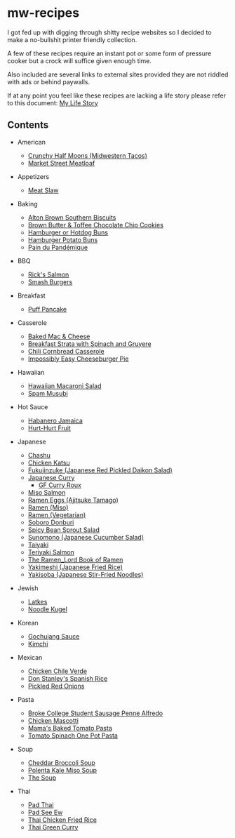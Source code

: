 # mw-recipes

I got fed up with digging through shitty recipe websites so I decided to make a no-bullshit printer friendly collection.

A few of these recipes require an instant pot or some form of pressure cooker but a crock will suffice given enough time.

Also included are several links to external sites provided they are not riddled with ads or behind paywalls.

If at any point you feel like these recipes are lacking a life story please refer to this document: [My Life Story](my-life-story.md)

## Contents
- American
    - [Crunchy Half Moons (Midwestern Tacos)](american/crunchy-half-moons.md)
    - [Market Street Meatloaf](american/market-street-meatloaf.md)

- Appetizers
    - [Meat Slaw](appetizers/meat-slaw.md)

- Baking
    - [Alton Brown Southern Biscuits](baking/alton-brown-southern-biscuits.md)
    - [Brown Butter & Toffee Chocolate Chip Cookies](baking/brown-butter-toffee-chocolate-chip.md)
    - [Hamburger or Hotdog Buns](baking/hamburger-buns.md)
    - [Hamburger Potato Buns](baking/hamburger-potato-buns.md)
    - [Pain du Pandémique](http://whatupinternet.com/en/paindupandemique/)

- BBQ
    - [Rick's Salmon](bbq/sesame-tamari-garlic-dill-salmon.md)
    - [Smash Burgers](bbq/smash-burgers.md)

- Breakfast
    - [Puff Pancake](breakfast/puff-pancake.md)

- Casserole
    - [Baked Mac & Cheese](casserole/baked-mac-n-cheese.md)
    - [Breakfast Strata with Spinach and Gruyere](casserole/breakfast-strata-with-spinach-and-gruyere.md)
    - [Chili Cornbread Casserole](casserole/chili-cornbread-casserole.md)
    - [Impossibly Easy Cheeseburger Pie](casserole/impossibly-easy-cheeseburger-pie.md)
- Hawaiian
    - [Hawaiian Macaroni Salad](hawaiian/hawaiian-macaroni-salad.md)
    - [Spam Musubi](hawaiian/spam-musubi.md)
- Hot Sauce
    - [Habanero Jamaica](http://whatupinternet.com/en/habanerojamaica/)
    - [Hurt-Hurt Fruit](http://whatupinternet.com/en/hurthurtfruit/)

- Japanese
    - [Chashu](japanese/chashu.md)
    - [Chicken Katsu](japanese/chicken-katsu.md)
    - [Fukujinzuke (Japanese Red Pickled Daikon Salad)](japanese/fukujinzuke.md)
    - [Japanese Curry](japanese/japanese-curry.md)
        - [GF Curry Roux](japanese/gf-curry-roux.md)
    - [Miso Salmon](japanese/miso-salmon.md)
    - [Ramen Eggs (Ajitsuke Tamago)](japanese/ramen-eggs.md)
    - [Ramen (Miso)](japanese/ramen-miso.md)
    - [Ramen (Vegetarian)](japanese/ramen-vegetarian.md)
    - [Soboro Donburi](japanese/soboro-donburi.md)
    - [Spicy Bean Sprout Salad](japanese/spicy-bean-sprout-salad.md)
    - [Sunomono (Japanese Cucumber Salad)](japanese/japanese-cucumber-salad.md)
    - [Taiyaki](japanese/taiyaki.md)
    - [Teriyaki Salmon](japanese/teriyaki-salmon.md)
    - [The Ramen_Lord Book of Ramen](https://docs.google.com/document/d/1qLPoLxek3WLQJDtU6i3300_0nNioqeYXi7vESrtNvjQ/edit#heading=h.630l4m8xqvdo)
    - [Yakimeshi (Japanese Fried Rice)](japanese/japanese-fried-rice.md)
    - [Yakisoba (Japanese Stir-Fried Noodles)](japanese/yakisoba.md)

- Jewish
    - [Latkes](jewish/latkes.md)
    - [Noodle Kugel](jewish/noodle-kugel.md)

- Korean
    - [Gochujang Sauce](korean/gochujang-sauce.md)
    - [Kimchi](korean/kimchi.md)
    
- Mexican
    - [Chicken Chile Verde](mexican/chicken-chile-verde.md)
    - [Don Stanley's Spanish Rice](mexican/don-stanleys-spanish-rice.md)
    - [Pickled Red Onions](mexican/pickled-red-onions.md)

- Pasta
    - [Broke College Student Sausage Penne Alfredo](pasta/broke-college-sausage-penne-alfredo.md)
    - [Chicken Mascotti](pasta/chicken-mascotti.md)
    - [Mama's Baked Tomato Pasta](pasta/mamas-baked-tomato-pasta.md)
    - [Tomato Spinach One Pot Pasta](pasta/tomato-spinach-one-pot-pasta.md)

- Soup
    - [Cheddar Broccoli Soup](soup/cheddar-broccoli-soup.md)
    - [Polenta Kale Miso Soup](soup/polenta-kale-miso-soup.md)
    - [The Soup](soup/the-soup.md)

- Thai
    - [Pad Thai](thai/pad-thai.md)
    - [Pad See Ew](thai/pad-see-ew.md)
    - [Thai Chicken Fried Rice](thai/thai-chicken-fried-rice.md)
    - [Thai Green Curry](thai/thai-green-curry.md)
